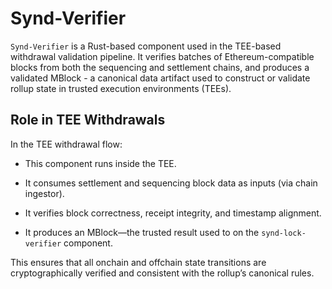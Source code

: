 # Synd-Verifier

`Synd-Verifier` is a Rust-based component used in the TEE-based withdrawal validation pipeline. It verifies batches of Ethereum-compatible blocks from both the sequencing and settlement chains, and produces a validated MBlock - a canonical data artifact used to construct or validate rollup state in trusted execution environments (TEEs).

## Role in TEE Withdrawals

In the TEE withdrawal flow:

- This component runs inside the TEE.

- It consumes settlement and sequencing block data as inputs (via chain ingestor).

- It verifies block correctness, receipt integrity, and timestamp alignment.

- It produces an MBlock—the trusted result used to on the `synd-lock-verifier` component.

This ensures that all onchain and offchain state transitions are cryptographically verified and consistent with the rollup’s canonical rules.
